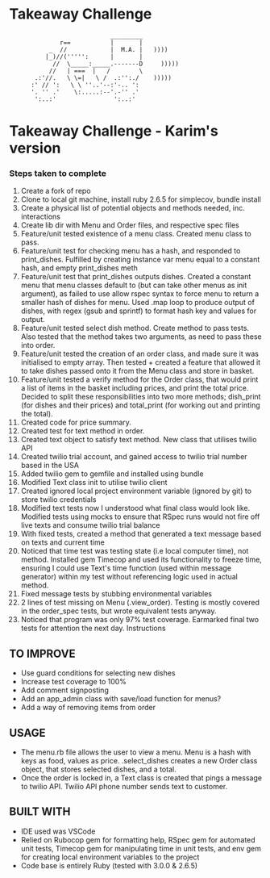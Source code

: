 Takeaway Challenge
==================
```
                            _________
              r==           |       |
           _  //            |  M.A. |   ))))
          |_)//(''''':      |       |
            //  \_____:_____.-------D     )))))
           //   | ===  |   /        \
       .:'//.   \ \=|   \ /  .:'':./    )))))
      :' // ':   \ \ ''..'--:'-.. ':
      '. '' .'    \:.....:--'.-'' .'
       ':..:'                ':..:'

 ```

 # Takeaway Challenge - Karim's version

 ### Steps taken to complete
 1. Create a fork of repo
 2. Clone to local git machine, install ruby 2.6.5 for simplecov, bundle install
 3. Create a physical list of potential objects and methods needed, inc. interactions
 4. Create lib dir with Menu and Order files, and respective spec files
 5. Feature/unit tested existence of a menu class. Created menu class to pass.
 6. Feature/unit test for checking menu has a hash, and responded to print_dishes. Fulfilled by creating instance var menu equal to a constant hash, and empty print_dishes meth
 7. Feature/unit test that print_dishes outputs dishes. Created a constant menu that menu classes default to (but can take other menus as init argument), as failed to use allow rspec syntax to force menu to return a smaller hash of dishes for menu. Used .map loop to produce output of dishes, with regex (gsub and sprintf) to format hash key and values for output.
 8. Feature/unit tested select dish method. Create method to pass tests. Also tested that the method takes two arguments, as need to pass these into order.
 9. Feature/unit tested the creation of an order class, and made sure it was initialised to empty array. Then tested + created a feature that allowed it to take dishes passed onto it from the Menu class and store in basket. 
 10. Feature/unit tested a verify method for the Order class, that would print a list of items in the basket including prices, and print the total price. Decided to split these responsibilities into two more methods; dish_print (for dishes and their prices) and total_print (for working out and printing the total). 
11. Created code for price summary.
12. Created test for text method in order.
13. Created text object to satisfy text method. New class that utilises twilio API
14. Created twilio trial account, and gained access to twilio trial number based in the USA
15. Added twilio gem to gemfile and installed using bundle
16. Modified Text class init to utilise twilio client
17. Created ignored local project environment variable (ignored by git) to store twilio credentials
18. Modified text tests now I understood what final class would look like. Modified tests using mocks to ensure that RSpec runs would not fire off live texts and consume twilio trial balance
19. With fixed tests, created a method that generated a text message based on texts and current time
20. Noticed that time test was testing state (i.e local computer time), not method. Installed gem Timecop and used its functionality to freeze time, ensuring I could use Text's time function (used within message generator) within my test without referencing logic used in actual method.
21. Fixed message tests by stubbing environmental variables
22. 2 lines of test missing on Menu (.view_order). Testing is mostly covered in the order_spec tests, but wrote equivalent tests anyway.
23. Noticed that program was only 97% test coverage. Earmarked final two tests for attention the next day.
Instructions
## TO IMPROVE
* Use guard conditions for selecting new dishes
* Increase test coverage to 100%
* Add comment signposting
* Add an app_admin class with save/load function for menus?
* Add a way of removing items from order

## USAGE
* The menu.rb file allows the user to view a menu. Menu is a hash with keys as food, values as price. .select_dishes creates a new Order class object, that stores selected dishes, and a total. 
* Once the order is locked in, a Text class is created that pings a message to twilio API. Twilio API phone number sends text to customer.

## BUILT WITH
* IDE used was VSCode
* Relied on Rubocop gem for formatting help, RSpec gem for automated unit tests, Timecop gem for manipulating time in unit tests, and env gem for creating local environment variables to the project
* Code base is entirely Ruby (tested with 3.0.0 & 2.6.5)